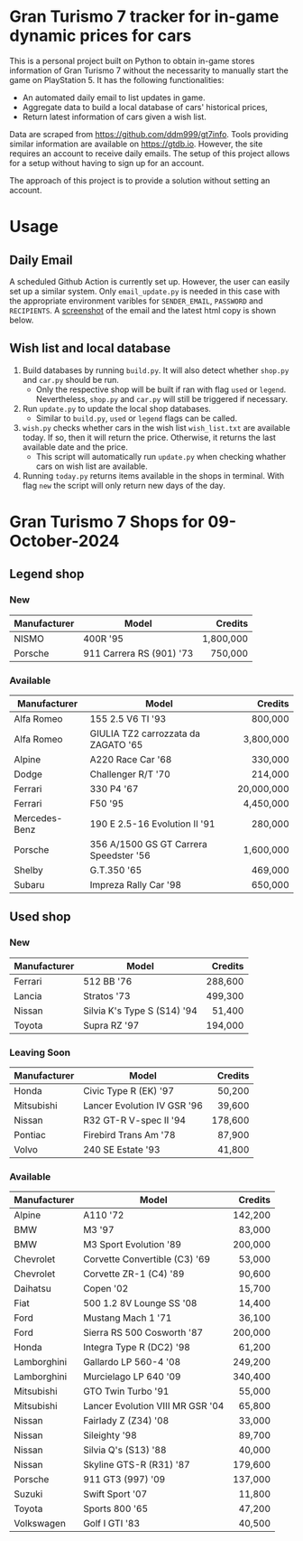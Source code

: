 # Gran Turismo 7 tracker for in-game dynamic prices for cars

This is a personal project built on Python to obtain in-game stores information of Gran Turismo 7 without the necessarity to manually start the game on PlayStation 5. It has the following functionalities:

- An automated daily email to list updates in game.
- Aggregate data to build a local database of cars' historical prices,
- Return latest information of cars given a wish list.

Data are scraped from https://github.com/ddm999/gt7info. Tools providing similar information are available on https://gtdb.io. However, the site requires an account to receive daily emails. The setup of this project allows for a setup without having to sign up for an account.

The approach of this project is to provide a solution without setting an account.

# Usage

## Daily Email

A scheduled Github Action is currently set up. However, the user can easily set up a similar system. Only `email_update.py` is needed in this case with the appropriate environment varibles for `SENDER_EMAIL`, `PASSWORD` and `RECIPIENTS`. A [screenshot](https://raw.githubusercontent.com/marcohoucheng/Gran-Turismo-7-Price-Tracker/main/data/email_screenshot.png) of the email and the latest html copy is shown below.

## Wish list and local database

1. Build databases by running `build.py`. It will also detect whether `shop.py` and `car.py` should be run.
    - Only the respective shop will be built if ran with flag `used` or `legend`. Nevertheless, `shop.py` and `car.py` will still be triggered if necessary.
2. Run `update.py` to update the local shop databases.
    - Similar to `build.py`, `used` or `legend` flags can be called.
3. `wish.py` checks whether cars in the wish list `wish_list.txt` are available today. If so, then it will return the price. Otherwise, it returns the last available date and the price.
    - This script will automatically run `update.py` when checking whather cars on wish list are available.
4. Running `today.py` returns items available in the shops in terminal. With flag `new` the script will only return new days of the day.


# Gran Turismo 7 Shops for 09-October-2024



## Legend shop

### New
 | Manufacturer | Model | Credits |
 | --- | --- | --: |
|NISMO|400R '95|1,800,000|
|Porsche|911 Carrera RS (901) '73|750,000|

### Available
 | Manufacturer | Model | Credits |
 | --- | --- | --: |
|Alfa Romeo|155 2.5 V6 TI '93|800,000|
|Alfa Romeo|GIULIA TZ2 carrozzata da ZAGATO '65|3,800,000|
|Alpine|A220 Race Car '68|330,000|
|Dodge|Challenger R/T '70|214,000|
|Ferrari|330 P4 '67|20,000,000|
|Ferrari|F50 '95|4,450,000|
|Mercedes-Benz|190 E 2.5-16 Evolution II '91|280,000|
|Porsche|356 A/1500 GS GT Carrera Speedster '56|1,600,000|
|Shelby|G.T.350 '65|469,000|
|Subaru|Impreza Rally Car '98|650,000|


## Used shop

### New
 | Manufacturer | Model | Credits |
 | --- | --- | --: |
|Ferrari|512 BB '76|288,600|
|Lancia|Stratos '73|499,300|
|Nissan|Silvia K's Type S (S14) '94|51,400|
|Toyota|Supra RZ '97|194,000|

### Leaving Soon
 | Manufacturer | Model | Credits |
 | --- | --- | --: |
|Honda|Civic Type R (EK) '97|50,200|
|Mitsubishi|Lancer Evolution IV GSR '96|39,600|
|Nissan|R32 GT-R V-spec II '94|178,600|
|Pontiac|Firebird Trans Am '78|87,900|
|Volvo|240 SE Estate '93|41,800|

### Available
 | Manufacturer | Model | Credits |
 | --- | --- | --: |
|Alpine|A110 '72|142,200|
|BMW|M3 '97|83,000|
|BMW|M3 Sport Evolution '89|200,000|
|Chevrolet|Corvette Convertible (C3) '69|53,000|
|Chevrolet|Corvette ZR-1 (C4) '89|90,600|
|Daihatsu|Copen '02|15,700|
|Fiat|500 1.2 8V Lounge SS '08|14,400|
|Ford|Mustang Mach 1 '71|36,100|
|Ford|Sierra RS 500 Cosworth '87|200,000|
|Honda|Integra Type R (DC2) '98|61,200|
|Lamborghini|Gallardo LP 560-4 '08|249,200|
|Lamborghini|Murcielago LP 640 '09|340,400|
|Mitsubishi|GTO Twin Turbo '91|55,000|
|Mitsubishi|Lancer Evolution VIII MR GSR '04|65,800|
|Nissan|Fairlady Z (Z34) '08|33,000|
|Nissan|Sileighty '98|89,700|
|Nissan|Silvia Q's (S13) '88|40,000|
|Nissan|Skyline GTS-R (R31) '87|179,600|
|Porsche|911 GT3 (997) '09|137,000|
|Suzuki|Swift Sport '07|11,800|
|Toyota|Sports 800 '65|47,200|
|Volkswagen|Golf I GTI '83|40,500|
